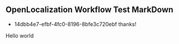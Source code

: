 ## OpenLocalization Workflow Test MarkDown
* 14dbb4e7-efbf-4fc0-8196-8bfe3c720ebf 
thanks!

Hello world